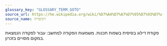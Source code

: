 ```yaml
---
glossary_key: "GLOSSARY_TERM_GOTO"
source_url: https://he.wikipedia.org/wiki/%D7%A4%D7%A7%D7%95%D7%93%D7%AA_goto
source_name: ויקיפדיה
---
```


פקודת דילוג בסיסית בשפות תכנות. משמעות הפקודה למחשב: עבור לפקודה הנמצאת במקום מסויים בזכרון.
